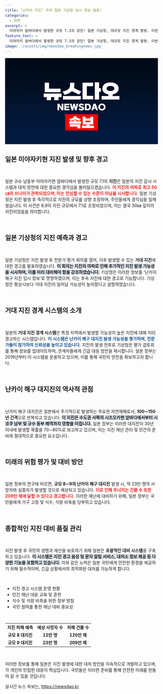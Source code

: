 ```yaml
---
title: ‘난카이 지진’ 우려 일본 기상청 임시 정보 발표!
categories:
  - 과학
excerpt: >
  미야자키 앞바다에서 발생한 규모 7.1의 강진! 일본 기상청, 대규모 지진 경계 발령. 이번 사건은 난카이 해구 대지진 가능성을 경고하며, 최대 23만명의 희생과 209만채의 건물 피해 예상. 지금 대비하라!
feature_text: >
  미야자키 앞바다에서 발생한 규모 7.1의 강진! 일본 기상청, 대규모 지진 경계 발령. 이번 사건은 난카이 해구 대지진 가능성을 경고하며, 최대 23만명의 희생과 209만채의 건물 피해 예상. 지금 대비하라!
image: '/assets/img/newsdao_breakingnews.jpg'
---
```


<p><img src="/assets/img/newsdao_breakingnews.jpg" alt="flaretime 속보" /></p>

<h2 data-ke-size="size26">일본 미야자키현 지진 발생 및 향후 경고</h2>

<p data-ke-size="size16">&nbsp;</p>

<p>일본 규슈 남동부 미야자키현 앞바다에서 발생한 규모 7.1의 <strong>지진</strong>은 일본의 지진 감시 시스템과 대처 방안에 대한 중요한 경각심을 불러일으켰습니다. <b><span style="color: #ee2323;">이 지진의 여파로 최고 50㎝의 쓰나미가 관측되었으며, 이는 안심할 수 있는 수준이 아님을 시사합니다.</span></b> 일본 기상청은 지진 발생 후 즉각적으로 지진의 규모를 상향 조정하며, 주민들에게 경각심을 일깨웠습니다. 이 사건은 6.9의 지진 규모에서 7.1로 조정되었으며, 이는 결국 30㎞ 깊이의 지진이었음을 의미합니다.</p>

<p data-ke-size="size16">&nbsp;</p>

<h2 data-ke-size="size26">일본 기상청의 지진 예측과 경고</h2>

<p data-ke-size="size16">&nbsp;</p>

<p>일본 기상청은 지진 발생 후 전문가 평가 회의를 열어, 이후 발생할 수 있는 <strong>거대 지진</strong>에 대한 경고를 발표하였습니다. <b><span style="background-color: #21538527;">이 회의는 지진의 여파로 인해 추가적인 지진 발생 가능성을 시사하며, 이를 미리 대비해야 함을 강조하였습니다.</span></b> 기상청은 이러한 정보를 ‘난카이 해구 지진 임시 정보’로 명명하였으며, 이는 후속 지진에 대한 경고로 기능합니다. 기상청은 평상시보다 거대 지진이 일어날 가능성이 높아졌다고 설명하였습니다.</p>

<p data-ke-size="size16">&nbsp;</p>

<h2 data-ke-size="size26">거대 지진 경계 시스템의 소개</h2>

<p data-ke-size="size16">&nbsp;</p>

<p>일본의 <strong>거대 지진 경계 시스템</strong>은 특정 지역에서 발생할 가능성이 높은 지진에 대해 미리 경고하는 시스템입니다. <b><span style="color: #1a5490;">이 시스템은 난카이 해구 대지진 발생 가능성을 평가하며, 전문가들이 참가하여 신뢰성을 높이고 있습니다.</span></b> 지진의 발생 전후로 기상청은 평가 검토회를 통해 정보를 업데이트하며, 관계자들에게 긴급 대응 방안을 제시합니다. 일본 정부는 2019년부터 이 시스템을 운용하고 있으며, 이를 통해 국민의 안전을 확보하고자 합니다.</p>

<p data-ke-size="size16">&nbsp;</p>

<h2 data-ke-size="size26">난카이 해구 대지진의 역사적 관점</h2>

<p data-ke-size="size16">&nbsp;</p>

<p>난카이 해구 대지진은 일본에서 주기적으로 발생하는 주요한 자연재해로서, <strong>100∼150년 간격</strong>으로 반복되고 있습니다. <b><span style="background-color: #21538527;">이 지진은 수도권 서쪽의 시즈오카현 앞바다에서부터 시코쿠 남부 및 규수 동부 해역까지 영향을 미칩니다.</span></b> 일본 정부는 이러한 대지진이 30년 이내에 발생할 확률을 70∼80%로 보고하고 있으며, 이는 지진 재난 관리 및 민간의 준비에 절대적으로 중요한 요소입니다.</p>

<p data-ke-size="size16">&nbsp;</p>

<h2 data-ke-size="size26">미래의 위험 평가 및 대비 방안</h2>

<p data-ke-size="size16">&nbsp;</p>

<p>일본 정부의 연구에 따르면, <strong>규모 8∼9의 난카이 해구 대지진</strong> 발생 시, 약 23만 명의 사망자와 실종자가 발생할 것으로 예상되고 있습니다. <b><span style="color: #ee2323;">이로 인해 무너지는 건물 수 또한 209만 채에 달할 수 있다고 경고합니다.</span></b> 이러한 재난에 대비하기 위해, 일본 정부는 국민들에게 가구 고정 및 식수, 식량 비축을 당부하고 있습니다.</p>

<p data-ke-size="size16">&nbsp;</p>

<h2 data-ke-size="size26">종합적인 지진 대비 품질 관리</h2>

<p data-ke-size="size16">&nbsp;</p>

<p>지진 발생 후 국민의 생명과 재산을 보호하기 위해 일본은 <strong>포괄적인 대비 시스템</strong>을 구축하고 있습니다. <b><span style="background-color: #21538527;">이 시스템은 지진 경고 음성 및 문자 알림 서비스, 대피소 정보 제공 등 다양한 기능을 포함하고 있습니다.</span></b> 이와 같은 노력은 일본 국민에게 안전한 환경을 제공하기 위해 필수적이며, 긴급 상황에서의 최적화된 대처를 가능하게 합니다. </p>

<p data-ke-size="size16">&nbsp;</p>

<ul>
  <li>지진 경고 시스템 운영 현황</li>
  <li>민간 재난 대응 교육 및 훈련</li>
  <li>식수 및 식량 비축을 위한 정부 방침</li>
  <li>국민 참여를 통한 재난 대비 중요성</li>
</ul>

<p data-ke-size="size16">&nbsp;</p>

<table style="width: 100%; border-collapse: collapse;">
  <tr>
    <td style="text-align: center; height: 17px;"><b>지진 피해 예측</b></td>
    <td style="text-align: center; height: 17px;"><b>예상 사망자 수</b></td>
    <td style="text-align: center; height: 17px;"><b>피해 건물 수</b></td>
  </tr>
  <tr>
    <td style="text-align: center; height: 17px;"><b>규모 8 대지진</b></td>
    <td style="text-align: center; height: 17px;"><b>12만 명</b></td>
    <td style="text-align: center; height: 17px;"><b>120만 채</b></td>
  </tr>
  <tr>
    <td style="text-align: center; height: 17px;"><b>규모 9 대지진</b></td>
    <td style="text-align: center; height: 17px;"><b>23만 명</b></td>
    <td style="text-align: center; height: 17px;"><b>209만 채</b></td>
  </tr>
</table>

<p data-ke-size="size16">&nbsp;</p>

<p>이러한 정보를 통해 일본은 지진 발생에 대한 대처 방안을 지속적으로 개발하고 있으며, 각 개인의 민첩한 대응이 핵심입니다. 국민들은 이러한 준비를 통해 안전한 미래를 만들어 갈 수 있을 것입니다.</p>
실시간 뉴스 속보는, <a href="https://newsdao.kr" rel="dofollow">https://newsdao.kr</a>


